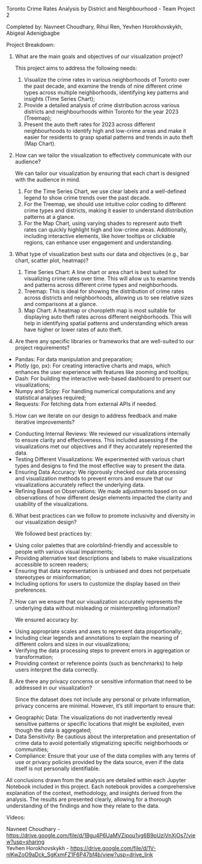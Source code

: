 Toronto Crime Rates Analysis by District and Neighbourhood - Team Project 2

Completed by: Navneet Choudhary, Rihui Ren, Yevhen Horokhovskykh, Abigeal Adenigbagbe

Project Breakdown:

1. What are the main goals and objectives of our visualization project?<br>
    
    This project aims to address the following needs:
    1. Visualize the crime rates in various neighborhoods of Toronto over the past decade, and examine the trends of nine different crime types across multiple neighborhoods, identifying key patterns and insights (Time Series Chart);
    2. Provide a detailed analysis of crime distribution across various districts and neighbourhoods within Toronto for the year 2023 (Treemap);
    3. Present the auto theft rates for 2023 across different neighbourhoods to identify high and low-crime areas and make it easier for residents to grasp spatial patterns and trends in auto theft (Map Chart).

2. How can we tailor the visualization to effectively communicate with our audience?<br>
    
    We can tailor our visualization by ensuring that each chart is designed with the audience in mind.<br>
    1. For the Time Series Chart, we use clear labels and a well-defined legend to show crime trends over the past decade.<br>
    2. For the Treemap, we should use intuitive color coding to different crime types and districts, making it easier to understand distribution patterns at a glance.<br>
    3. For the Map Chart, using varying shades to represent auto theft rates can quickly highlight high and low-crime areas. Additionally, including interactive elements, like hover tooltips or clickable regions, can enhance user engagement and understanding.

3. What type of visualization best suits our data and objectives (e.g., bar chart, scatter plot, heatmap)?
    1. Time Series Chart: A line chart or area chart is best suited for visualizing crime rates over time. This will allow us to examine trends and patterns across different crime types and neighborhoods.
    2. Treemap: This is ideal for showing the distribution of crime rates across districts and neighborhoods, allowing us to see relative sizes and comparisons at a glance.
    3. Map Chart: A heatmap or choropleth map is most suitable for displaying auto theft rates across different neighborhoods. This will help in identifying spatial patterns and understanding which areas have higher or lower rates of auto theft.

4. Are there any specific libraries or frameworks that are well-suited to our project requirements?
- Pandas: For data manipulation and preparation;
- Plotly (go, px): For creating interactive charts and maps, which enhances the user experience with features like zooming and tooltips;
- Dash: For building the interactive web-based dashboard to present our visualizations;
- Numpy and Scipy: For handling numerical computations and any statistical analyses required;
- Requests: For fetching data from external APIs if needed.

5. How can we iterate on our design to address feedback and make iterative improvements?<br>
- Conducting Internal Reviews: We reviewed our visualizations internally to ensure clarity and effectiveness. This included assessing if the visualizations met our objectives and if they accurately represented the data.
- Testing Different Visualizations: We experimented with various chart types and designs to find the most effective way to present the data.
- Ensuring Data Accuracy: We rigorously checked our data processing and visualization methods to prevent errors and ensure that our visualizations accurately reflect the underlying data.
- Refining Based on Observations: We made adjustments based on our observations of how different design elements impacted the clarity and usability of the visualizations.


6. What best practices can we follow to promote inclusivity and diversity in our visualization design?<br>
    
    We followed best practices by:
- Using color palettes that are colorblind-friendly and accessible to people with various visual impairments;
- Providing alternative text descriptions and labels to make visualizations accessible to screen readers;
- Ensuring that data representation is unbiased and does not perpetuate stereotypes or misinformation;
- Including options for users to customize the display based on their preferences.

7. How can we ensure that our visualization accurately represents the underlying data without misleading or misinterpreting information?<br>

    We ensured accuracy by:
- Using appropriate scales and axes to represent data proportionally;
- Including clear legends and annotations to explain the meaning of different colors and sizes in our visualizations;
- Verifying the data processing steps to prevent errors in aggregation or transformation;
- Providing context or reference points (such as benchmarks) to help users interpret the data correctly.

8. Are there any privacy concerns or sensitive information that need to be addressed in our visualization?<br>

    Since the dataset does not include any personal or private information, privacy concerns are minimal. However, it’s still important to ensure that:
- Geographic Data: The visualizations do not inadvertently reveal sensitive patterns or specific locations that might be exploited, even though the data is aggregated;
- Data Sensitivity: Be cautious about the interpretation and presentation of crime data to avoid potentially stigmatizing specific neighborhoods or communities;
- Compliance: Ensure that your use of the data complies with any terms of use or privacy policies provided by the data source, even if the data itself is not personally identifiable.

All conclusions drawn from the analysis are detailed within each Jupyter Notebook included in this project. Each notebook provides a comprehensive explanation of the context, methodology, and insights derived from the analysis. The results are presented clearly, allowing for a thorough understanding of the findings and how they relate to the data.




Videos:

Navneet Choudhary - https://drive.google.com/file/d/1Bgu4P6UaMVZipou1vg6B9pUzjVnXjOs7/view?usp=sharing <br>
Yevhen Horokhovskykh - https://drive.google.com/file/d/1V-nIKwZoO9aDck_SgKxmFZ1F6P47bf4b/view?usp=drive_link

